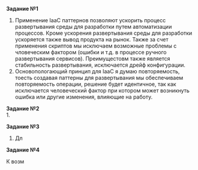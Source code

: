 **Задание №1**   
1. Применение IaaC паттернов позволяют ускорить процесс развертывания среды для разработки путем автоматизации процессов. Кроме ускорения развертывания среды для разработки ускоряется также вывод продукта на рынок. Также за счет применения скриптов мы исключаем возможные проблемы с чловеческим фактором (ошибки и т.д. в процессе ручного развертывания сервисов). Преимущестовм также является стабильность развертывания, исключается дрейф конфигурации.
2. Основопологающий принцип для IaaC  я думаю повторяемость, тоесть создавая паттерны для развертывания мы обеспечиваем повторяемость операции, решение будет идентичное, так как исключается человеческий фактор при котором может возникнуть ошибка или другие изменения, влияющие на работу.

**Задание №2**  
1. 

**Задание №3**   
1. Дл

**Задание №4**   

К возм

